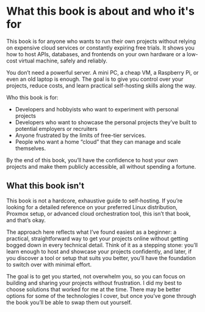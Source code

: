 # What this book is about and who it's for

This book is for anyone who wants to run their own projects without relying on expensive cloud services or constantly expiring free trials. It shows you how to host APIs, databases, and frontends on your own hardware or a low-cost virtual machine, safely and reliably.

You don’t need a powerful server. A mini PC, a cheap VM, a Raspberry Pi, or even an old laptop is enough. The goal is to give you control over your projects, reduce costs, and learn practical self-hosting skills along the way.

Who this book is for:
- Developers and hobbyists who want to experiment with personal projects
- Developers who want to showcase the personal projects they’ve built to potential employers or recruiters
- Anyone frustrated by the limits of free-tier services.
- People who want a home “cloud” that they can manage and scale themselves.

By the end of this book, you’ll have the confidence to host your own projects and make them publicly accessible, all without spending a fortune.

## What this book isn't
This book is not a hardcore, exhaustive guide to self-hosting. If you’re looking for a detailed reference on your preferred Linux distribution, Proxmox setup, or advanced cloud orchestration tool, this isn’t that book, and that’s okay.

The approach here reflects what I’ve found easiest as a beginner: a practical, straightforward way to get your projects online without getting bogged down in every technical detail. Think of it as a stepping stone: you’ll learn enough to host and showcase your projects confidently, and later, if you discover a tool or setup that suits you better, you’ll have the foundation to switch over with minimal effort.

The goal is to get you started, not overwhelm you, so you can focus on building and sharing your projects without frustration. I did my best to choose solutions that worked for me at the time. There may be better options for some of the technologies I cover, but once you’ve gone through the book you’ll be able to swap them out yourself.